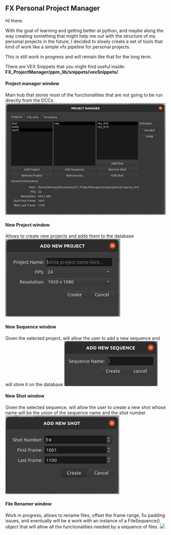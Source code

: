 ## FX Personal Project Manager

Hi there.

With the goal of learning and getting better at python, and maybe along the way creating something that might help me out with the structure of my personal 
projects in the future, I decided to slowly create a set of tools that kind of work like a simple vfx pipeline for personal projects.

This is still work in progress and will remain like that for the long term.


There are VEX Snippets that you might find useful inside:
**FX_ProjectManager/ppm_lib/snippets/vexSnippets/**

####      Project manager window
Main hub that stores most of the functionalities that are not going to be run directly from the DCCs
![](images/main_window.jpeg)

####      New Project window
Allows to create new projects and adds them to the database
![](images/new_project.jpeg)

####      New Sequence window
Given the selected project, will allow the user to add a new sequence and will store it on the database
![](images/new_sequence.jpeg)

####      New Shot window
Given the selected sequence, will allow the user to create a new shot whose name will be the union of the sequence name 
and the shot number
![](images/new_shot.jpeg)

####      File Renamer window
Work in progress, allows to rename files, offset the frame range, fix padding issues, and eventually will be a work with an instance of a FileSequence() object that will allow all the functionalities needed by a sequence of files.
![](images/renamer.jpeg)
